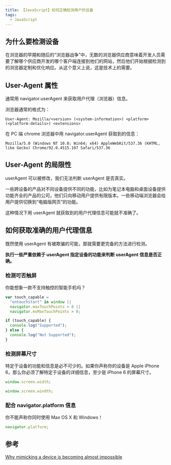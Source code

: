 ```yaml
---
title: 【JavaScript】如何正确检测用户的设备
tags:
  - JavaScript
---
```


## 为什么要检测设备

在浏览器的早期和随后的“浏览器战争”中，无数的浏览器供应商意味着开发人员需要了解哪个供应商开发的哪个客户端连接到他们的网站，然后他们开始根据检测到的浏览器定制和优化响应。从这个意义上说，这是技术上的需要。

## User-Agent 属性

通常用 navigator.userAgent 来获取用户代理（浏览器）信息。

浏览器通常的格式为：

`User-Agent: Mozilla/<version> (<system-information>) <platform> (<platform-details>) <extensions>`

在 PC 端 chrome 浏览器中用 navigator.userAgent 获取到的信息：

`Mozilla/5.0 (Windows NT 10.0; Win64; x64) AppleWebKit/537.36 (KHTML, like Gecko) Chrome/92.0.4515.107 Safari/537.36`

## User-Agent 的局限性

userAgent 可以被修改，我们无法判断 userAgent 是否真实。

一些跨设备的产品对不同设备提供不同的功能，比如为笔记本电脑和桌面设备提供功能齐全的产品的公司，他们只向移动用户提供有限版本。一些移动端浏览器会给用户提供切换到“电脑版网页”的功能。

这种情况下用 userAgent 就获取到的用户代理信息可能就不准确了。

## 如何获取准确的用户代理信息

既然使用 userAgent 有被欺骗的可能，那就需要更完备的方法进行检测。

**执行一些严重依赖于 userAgent 指定设备的功能来判断 userAgent 信息是否正确。**

### 检测可否触屏

你能想象一款不支持触控的智能手机吗？

```js
var touch_capable =
  "ontouchstart" in window ||
  navigator.maxTouchPoints > 0 ||
  navigator.msMaxTouchPoints > 0;

if (touch_capable) {
  console.log("Supported");
} else {
  console.log("Not Supported");
}
```

### 检测屏幕尺寸

特定于设备的功能和信息是必不可少的。如果你声称你的设备是 Apple iPhone 6，那么你必须了解特定于设备的详细信息，至少是 iPhone 6 的屏幕尺寸。

```js
window.screen.width;

window.screen.windth;
```

### 配合 navigator.platform 信息

你不能声称你同时使用 Max OS X 和 Windows！

```js
navigator.platform;
```

## 参考

[Why mimicking a device is becoming almost impossible](https://multilogin.com/why-mimicking-a-device-is-almost-impossible/)
